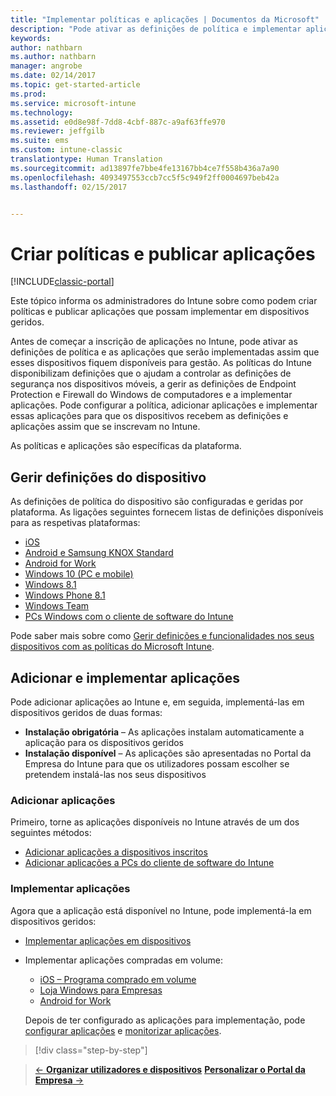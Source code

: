 ```yaml
---
title: "Implementar políticas e aplicações | Documentos da Microsoft"
description: "Pode ativar as definições de política e implementar aplicações que serão aplicadas assim que os dispositivos são inscritos na gestão."
keywords: 
author: nathbarn
ms.author: nathbarn
manager: angrobe
ms.date: 02/14/2017
ms.topic: get-started-article
ms.prod: 
ms.service: microsoft-intune
ms.technology: 
ms.assetid: e0d8e98f-7dd8-4cbf-887c-a9af63ffe970
ms.reviewer: jeffgilb
ms.suite: ems
ms.custom: intune-classic
translationtype: Human Translation
ms.sourcegitcommit: ad13897fe7bbe4fe13167bb4ce7f558b436a7a90
ms.openlocfilehash: 4093497553ccb7cc5f5c949f2ff0004697beb42a
ms.lasthandoff: 02/15/2017


---
```


# <a name="create-policies-and-publish-apps"></a>Criar políticas e publicar aplicações

[!INCLUDE[classic-portal](../includes/classic-portal.md)]

Este tópico informa os administradores do Intune sobre como podem criar políticas e publicar aplicações que possam implementar em dispositivos geridos.

Antes de começar a inscrição de aplicações no Intune, pode ativar as definições de política e as aplicações que serão implementadas assim que esses dispositivos fiquem disponíveis para gestão. As políticas do Intune disponibilizam definições que o ajudam a controlar as definições de segurança nos dispositivos móveis, a gerir as definições de Endpoint Protection e Firewall do Windows de computadores e a implementar aplicações. Pode configurar a política, adicionar aplicações e implementar essas aplicações para que os dispositivos recebem as definições e aplicações assim que se inscrevam no Intune.

As políticas e aplicações são específicas da plataforma.

## <a name="manage-device-settings"></a>Gerir definições do dispositivo

 As definições de política do dispositivo são configuradas e geridas por plataforma. As ligações seguintes fornecem listas de definições disponíveis para as respetivas plataformas:

- [iOS](https://docs.microsoft.com/intune/deploy-use/ios-policy-settings-in-microsoft-intune)
- [Android e Samsung KNOX Standard](https://docs.microsoft.com/intune/deploy-use/android-policy-settings-in-microsoft-intune)
- [Android for Work](https://docs.microsoft.com/intune/deploy-use/android-for-work-policy-settings-in-microsoft-intune)
- [Windows 10 (PC e mobile)](https://docs.microsoft.com/intune/deploy-use/windows-10-policy-settings-in-microsoft-intune)
- [Windows 8.1](https://docs.microsoft.com/intune/deploy-use/windows-configuration-policy-settings-in-microsoft-intune)
- [Windows Phone 8.1](https://docs.microsoft.com/intune/deploy-use/windows-phone-8-1-policy-settings-in-microsoft-intune)
- [Windows Team](https://docs.microsoft.com/intune/deploy-use/windows-team-configuration-policy-settings-in-microsoft-intune)
- [PCs Windows com o cliente de software do Intune](https://docs.microsoft.com/intune/deploy-use/policies-to-protect-windows-pcs-in-microsoft-intune)

Pode saber mais sobre como [Gerir definições e funcionalidades nos seus dispositivos com as políticas do Microsoft Intune](https://docs.microsoft.com/intune/deploy-use/manage-settings-and-features-on-your-devices-with-microsoft-intune-policies).

## <a name="add-and-deploy-apps"></a>Adicionar e implementar aplicações

Pode adicionar aplicações ao Intune e, em seguida, implementá-las em dispositivos geridos de duas formas:
- **Instalação obrigatória** – As aplicações instalam automaticamente a aplicação para os dispositivos geridos
- **Instalação disponível** – As aplicações são apresentadas no Portal da Empresa do Intune para que os utilizadores possam escolher se pretendem instalá-las nos seus dispositivos

### <a name="add-apps"></a>Adicionar aplicações

Primeiro, torne as aplicações disponíveis no Intune através de um dos seguintes métodos:
- [Adicionar aplicações a dispositivos inscritos](https://docs.microsoft.com/intune/deploy-use/add-apps-for-mobile-devices-in-microsoft-intune)
- [Adicionar aplicações a PCs do cliente de software do Intune](https://docs.microsoft.com/intune/deploy-use/add-apps-for-windows-pcs-in-microsoft-intune)

### <a name="deploy-apps"></a>Implementar aplicações

Agora que a aplicação está disponível no Intune, pode implementá-la em dispositivos geridos:
- [Implementar aplicações em dispositivos](https://docs.microsoft.com/intune/deploy-use/deploy-use/deploy-apps-in-microsoft-intune)
- Implementar aplicações compradas em volume:
    - [iOS – Programa comprado em volume](https://docs.microsoft.com/intune/deploy-use/manage-ios-apps-you-purchased-through-a-volume-purchase-program-with-microsoft-intune)
    - [Loja Windows para Empresas](https://docs.microsoft.com/intune/deploy-use/manage-apps-you-purchased-from-the-windows-store-for-business-with-microsoft-intune)
    - [Android for Work](https://docs.microsoft.com/en-us/Intune/deploy-use/android-for-work-apps)

    Depois de ter configurado as aplicações para implementação, pode [configurar aplicações](https://docs.microsoft.com/intune/deploy-use/update-apps-using-microsoft-intune) e [monitorizar aplicações](https://docs.microsoft.com/intune/deploy-use/monitor-apps-in-microsoft-intune).

>[!div class="step-by-step"]

>[&larr; **Organizar utilizadores e dispositivos**](.\start-with-a-paid-subscription-to-microsoft-intune-step-5.md)       [**Personalizar o Portal da Empresa** &rarr;](.\start-with-a-paid-subscription-to-microsoft-intune-step-7.md)  

